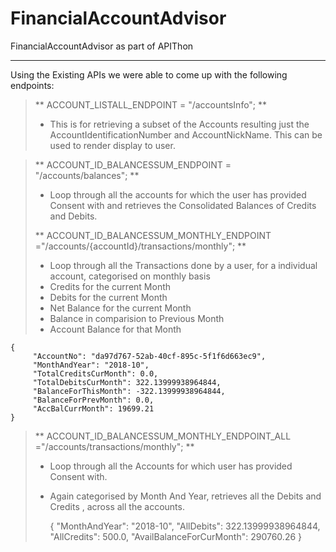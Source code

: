 # FinancialAccountAdvisor
FinancialAccountAdvisor as part of APIThon
****
Using the Existing APIs we were able to come up with the following endpoints:

>** ACCOUNT_LISTALL_ENDPOINT = "/accountsInfo"; **
>-  This is for retrieving a subset of the Accounts resulting just the AccountIdentificationNumber and AccountNickName. This can be used to render display to user.

>** ACCOUNT_ID_BALANCESSUM_ENDPOINT = "/accounts/balances"; **
>
>- Loop through all the accounts for which the user has provided Consent with and retrieves the Consolidated Balances of Credits and Debits.
>
>** ACCOUNT_ID_BALANCESSUM_MONTHLY_ENDPOINT ="/accounts/{accountId}/transactions/monthly"; ** 
>- Loop through all the Transactions done by a user, for a individual account, categorised on  monthly basis 
>- Credits for the current Month
>- Debits for the current Month
>- Net Balance for the current Month
>- Balance in comparision to Previous Month
>- Account Balance for that Month


    {
         "AccountNo": "da97d767-52ab-40cf-895c-5f1f6d663ec9",
         "MonthAndYear": "2018-10",
         "TotalCreditsCurMonth": 0.0,
         "TotalDebitsCurMonth": 322.13999938964844,
         "BalanceForThisMonth": -322.13999938964844,
         "BalanceForPrevMonth": 0.0,
         "AccBalCurrMonth": 19699.21
    }

>** ACCOUNT_ID_BALANCESSUM_MONTHLY_ENDPOINT_ALL ="/accounts/transactions/monthly"; **
>- Loop through all the Accounts for which user has provided Consent with.
>- Again categorised by Month And Year, retrieves all the Debits and Credits , across all the accounts.
>
>    {
>        "MonthAndYear": "2018-10",
>        "AllDebits": 322.13999938964844,
>        "AllCredits": 500.0,
>        "AvailBalanceForCurMonth": 290760.26
>    }


